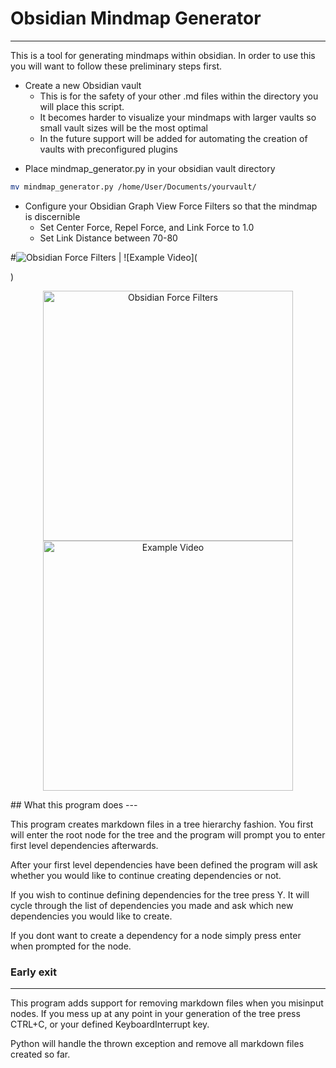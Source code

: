 # Obsidian Mindmap Generator
---

This is a tool for generating mindmaps within obsidian. In order to use this you will want to follow these preliminary steps first.

* Create a new Obsidian vault
	* This is for the safety of your other .md files within the directory you will place this script.
	* It becomes harder to visualize your mindmaps with larger vaults so small vault sizes will be the most optimal
	* In the future support will be added for automating the creation of vaults with preconfigured plugins

- Place mindmap_generator.py in your obsidian vault directory
```bash
mv mindmap_generator.py /home/User/Documents/yourvault/
```
- Configure your Obsidian Graph View Force Filters so that the mindmap is discernible
	- Set Center Force, Repel Force, and Link Force to 1.0
	- Set Link Distance between 70-80

#![Obsidian Force Filters](https://imgur.com/yHDrUqM.png) | ![Example Video](<blockquote class="imgur-embed-pub" lang="en" data-id="a/Tae4rbo" data-context="false" ><a href="//imgur.com/a/Tae4rbo"></a></blockquote><script async src="//s.imgur.com/min/embed.js" charset="utf-8"></script>)

<p align="center">
  <img src="https://imgur.com/yHDrUqM.png" width="400" alt="Obsidian Force Filters">
  <img src="https://imgur.com/a/Tae4rbo" width="400" alt="Example Video">
</p>
## What this program does
---

This program creates markdown files in a tree hierarchy fashion. You first will enter the root node for the tree and the program will prompt you to enter first level dependencies afterwards.

After your first level dependencies have been defined the program will ask whether you would like to continue creating dependencies or not.

If you wish to continue defining dependencies for the tree press Y. It will cycle through the list of dependencies you made and ask which new dependencies you would like to create.

If you dont want to create a dependency for a node simply press enter when prompted for the node.

### Early exit
---

This program adds support for removing markdown files when you misinput nodes. If you mess up at any point in your generation of the tree press CTRL+C, or your defined KeyboardInterrupt key.

Python will handle the thrown exception and remove all markdown files created so far.
